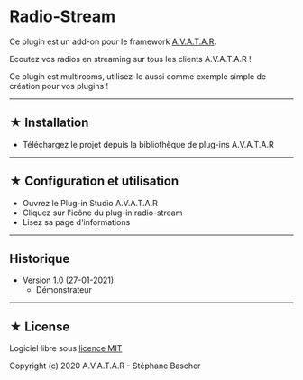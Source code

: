 # Radio-Stream
 Ce plugin est un add-on pour le framework [A.V.A.T.A.R](https://spikharpax.github.io/A.V.A.T.A.R/).

  Ecoutez vos radios en streaming sur tous les clients A.V.A.T.A.R !

  Ce plugin est multirooms, utilisez-le aussi comme exemple simple de création pour vos plugins !

  ***
  ## ★ Installation
  * Téléchargez le projet depuis la bibliothèque de plug-ins A.V.A.T.A.R

  ***
  ## ★ Configuration et utilisation
  * Ouvrez le Plug-in Studio A.V.A.T.A.R
  * Cliquez sur l'icône du plug-in radio-stream
  * Lisez sa page d'informations

  ***
  ## Historique
  * Version 1.0 (27-01-2021):
      * Démonstrateur

  ***
  ## ★ License
  Logiciel libre sous [licence MIT](https://github.com/Spikharpax/A.V.A.T.A.R/blob/master/LICENSE)

  Copyright (c) 2020 A.V.A.T.A.R - Stéphane Bascher
